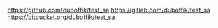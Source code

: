 https://github.com/duboffik/test_sa
https://gitlab.com/duboffik/test_sa
https://bitbucket.org/duboffik/test_sa
